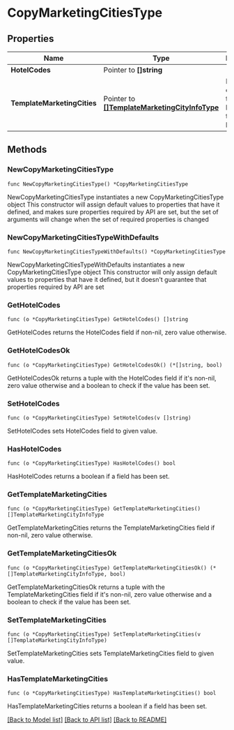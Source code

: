 # CopyMarketingCitiesType

## Properties

Name | Type | Description | Notes
------------ | ------------- | ------------- | -------------
**HotelCodes** | Pointer to **[]string** |  | [optional] 
**TemplateMarketingCities** | Pointer to [**[]TemplateMarketingCityInfoType**](TemplateMarketingCityInfoType.md) | Marketing city template to be copied to the hotel(s). | [optional] 

## Methods

### NewCopyMarketingCitiesType

`func NewCopyMarketingCitiesType() *CopyMarketingCitiesType`

NewCopyMarketingCitiesType instantiates a new CopyMarketingCitiesType object
This constructor will assign default values to properties that have it defined,
and makes sure properties required by API are set, but the set of arguments
will change when the set of required properties is changed

### NewCopyMarketingCitiesTypeWithDefaults

`func NewCopyMarketingCitiesTypeWithDefaults() *CopyMarketingCitiesType`

NewCopyMarketingCitiesTypeWithDefaults instantiates a new CopyMarketingCitiesType object
This constructor will only assign default values to properties that have it defined,
but it doesn't guarantee that properties required by API are set

### GetHotelCodes

`func (o *CopyMarketingCitiesType) GetHotelCodes() []string`

GetHotelCodes returns the HotelCodes field if non-nil, zero value otherwise.

### GetHotelCodesOk

`func (o *CopyMarketingCitiesType) GetHotelCodesOk() (*[]string, bool)`

GetHotelCodesOk returns a tuple with the HotelCodes field if it's non-nil, zero value otherwise
and a boolean to check if the value has been set.

### SetHotelCodes

`func (o *CopyMarketingCitiesType) SetHotelCodes(v []string)`

SetHotelCodes sets HotelCodes field to given value.

### HasHotelCodes

`func (o *CopyMarketingCitiesType) HasHotelCodes() bool`

HasHotelCodes returns a boolean if a field has been set.

### GetTemplateMarketingCities

`func (o *CopyMarketingCitiesType) GetTemplateMarketingCities() []TemplateMarketingCityInfoType`

GetTemplateMarketingCities returns the TemplateMarketingCities field if non-nil, zero value otherwise.

### GetTemplateMarketingCitiesOk

`func (o *CopyMarketingCitiesType) GetTemplateMarketingCitiesOk() (*[]TemplateMarketingCityInfoType, bool)`

GetTemplateMarketingCitiesOk returns a tuple with the TemplateMarketingCities field if it's non-nil, zero value otherwise
and a boolean to check if the value has been set.

### SetTemplateMarketingCities

`func (o *CopyMarketingCitiesType) SetTemplateMarketingCities(v []TemplateMarketingCityInfoType)`

SetTemplateMarketingCities sets TemplateMarketingCities field to given value.

### HasTemplateMarketingCities

`func (o *CopyMarketingCitiesType) HasTemplateMarketingCities() bool`

HasTemplateMarketingCities returns a boolean if a field has been set.


[[Back to Model list]](../README.md#documentation-for-models) [[Back to API list]](../README.md#documentation-for-api-endpoints) [[Back to README]](../README.md)


